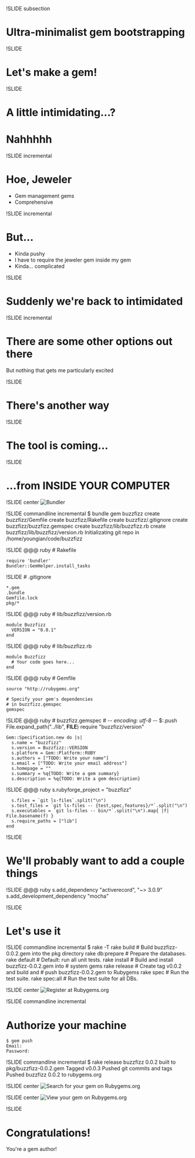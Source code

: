 !SLIDE subsection
# Ultra-minimalist gem bootstrapping #

!SLIDE
# Let's make a gem! #

!SLIDE
# A little intimidating...? #

# Nahhhhh #

!SLIDE incremental
# Hoe, Jeweler #

 * Gem management gems
 * Comprehensive

!SLIDE incremental
# But... #

 * Kinda pushy
 * I have to require the jeweler gem inside my gem
 * Kinda... complicated

!SLIDE
# Suddenly we're back to intimidated #

!SLIDE incremental
# There are some other options out there #

But nothing that gets me particularly excited

!SLIDE
# There's another way #

!SLIDE
# The tool is coming... #
!SLIDE
# ...from INSIDE YOUR COMPUTER #

!SLIDE center
![Bundler](bundler.png)

!SLIDE commandline incremental
    $ bundle gem buzzfizz
          create  buzzfizz/Gemfile
          create  buzzfizz/Rakefile
          create  buzzfizz/.gitignore
          create  buzzfizz/buzzfizz.gemspec
          create  buzzfizz/lib/buzzfizz.rb
          create  buzzfizz/lib/buzzfizz/version.rb
    Initializating git repo in /home/youngian/code/buzzfizz

!SLIDE
    @@@ ruby
    # Rakefile

    require 'bundler'
    Bundler::GemHelper.install_tasks

!SLIDE
    # .gitignore

    *.gem
    .bundle
    Gemfile.lock
    pkg/*

!SLIDE
    @@@ ruby
    # lib/buzzfizz/version.rb

    module Buzzfizz
      VERSION = "0.0.1"
    end

!SLIDE
    @@@ ruby
    # lib/buzzfizz.rb

    module Buzzfizz
      # Your code goes here...
    end

!SLIDE
    @@@ ruby
    # Gemfile

    source "http://rubygems.org"

    # Specify your gem's dependencies
    # in buzzfizz.gemspec
    gemspec

!SLIDE
    @@@ ruby
    # buzzfizz.gemspec
    # -*- encoding: utf-8 -*-
    $:.push File.expand_path("../lib", __FILE__)
    require "buzzfizz/version"

    Gem::Specification.new do |s|
      s.name = "buzzfizz"
      s.version = Buzzfizz::VERSION
      s.platform = Gem::Platform::RUBY
      s.authors = ["TODO: Write your name"]
      s.email = ["TODO: Write your email address"]
      s.homepage = ""
      s.summary = %q{TODO: Write a gem summary}
      s.description = %q{TODO: Write a gem description}

!SLIDE
    @@@ ruby
      s.rubyforge_project = "buzzfizz"

      s.files = `git ls-files`.split("\n")
      s.test_files = `git ls-files -- {test,spec,features}/*`.split("\n")
      s.executables = `git ls-files -- bin/*`.split("\n").map{ |f| File.basename(f) }
      s.require_paths = ["lib"]
    end

!SLIDE
# We'll probably want to add a couple things #

!SLIDE
    @@@ ruby
    s.add_dependency "activerecord", "~> 3.0.9"
    s.add_development_dependency "mocha"


!SLIDE
# Let's use it #

!SLIDE commandline incremental
    $ rake -T
    rake build       # Build buzzfizz-0.0.2.gem into the pkg directory
    rake db:prepare  # Prepare the databases.
    rake default     # Default: run all unit tests.
    rake install     # Build and install buzzfizz-0.0.2.gem into
                     # system gems
    rake release     # Create tag v0.0.2 and build and
                     # push buzzfizz-0.0.2.gem to Rubygems
    rake spec        # Run the test suite.
    rake spec:all    # Run the test suite for all DBs.

!SLIDE center
![Register at Rubygems.org](rubygems_signup.png)

!SLIDE commandline incremental
# Authorize your machine #
    $ gem push
    Email:
    Password:

!SLIDE commandline incremental
    $ rake release
    buzzfizz 0.0.2 built to pkg/buzzfizz-0.0.2.gem
    Tagged v0.0.3
    Pushed git commits and tags
    Pushed buzzfizz 0.0.2 to rubygems.org

!SLIDE center
![Search for your gem on Rubygems.org](rubygems_search.png)

!SLIDE center
![View your gem on Rubygems.org](rubygems_published.png)

!SLIDE
# Congratulations! #

You're a gem author!
